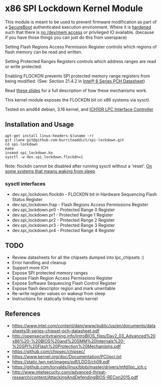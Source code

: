 # x86 SPI Lockdown Kernel Module

This module is meant to be used to prevent firmware modification as part of a
[SecureBoot](https://www.rodsbooks.com/efi-bootloaders/controlling-sb.html) authenticated execution environment.
Where it is [hardened](https://pax.grsecurity.net/docs/pax-future.txt) such that there is [no /dev/mem access](https://en.wikibooks.org/wiki/Grsecurity/Appendix/Grsecurity_and_PaX_Configuration_Options#Deny_reading/writing_to_/dev/kmem,_/dev/mem,_and_/dev/port) or privileged
IO available. (because if you have those things you can just do this
from userspace)

Setting Flash Regions Access Permission Register controls which regions
of flash memory can be read and written.

Setting Protected Ranges Registers controls which address ranges are
read or write protected.

Enabling FLOCKDN prevents SPI protected memory range registers from being
modified. (See: Section 21.4.2 in [Intel® 8 Series PCH
Datasheet](https://www.intel.com/content/dam/www/public/us/en/documents/datasheets/8-series-chipset-pch-datasheet.pdf))

Read [these slides](http://opensecuritytraining.info/IntroBIOS_files/Day2_03_Advanced%20x86%20-%20BIOS%20and%20SMM%20Internals%20-%20SPI%20Flash%20Protection%20Mechanisms.pdf) for a full description of how these mechanisms work.

This kernel module exposes the FLOCKDN bit on x86 systems via sysctl.

Tested on amd64 debian, 3.16 kernel, and [ICH10R LPC Interface
Controller](https://www.intel.ca/content/dam/doc/datasheet/io-controller-hub-10-family-datasheet.pdf)

## Installation and Usage

    apt-get install linux-headers-$(uname -r)
    git clone git@github.com:burritoaddict/spi-lockdown.git
    cd spi-lockdown
    make
    insmod spi_lockdown.ko
    sysctl -w dev.spi_lockdown.flockdn=1

Note: flockdn cannot be disabled after running sysctl without a 'reset'.
[On some systems that means waking from sleep](https://support.apple.com/en-ca/HT204934)

### sysctl interfaces

* dev.spi_lockdown.flockdn - FLOCKDN bit in Hardware Sequencing Flash
  Status Register
* dev.spi_lockdown.frap - Flash Regions Access Permissions Register
* dev.spi_lockdown.pr0 - Protected Range 0 Register
* dev.spi_lockdown.pr1 - Protected Range 1 Register
* dev.spi_lockdown.pr2 - Protected Range 2 Register
* dev.spi_lockdown.pr3 - Protected Range 3 Register
* dev.spi_lockdown.pr4 - Protected Range 4 Register

## TODO

* Review datasheets for all the chipsets dumped into lpc_chipsets :(
* Error handling and cleanup
* Support more ICH
* Expose SPI protected memory ranges
* Expose Flash Region Access Permissions Register
* Expose Software Sequencing Flash Control Register
* Expose flash descriptor region and mark unwritable
* Re-write register values on wakeup from sleep
* Instructions for statically linking into kernel

## References

* https://www.intel.com/content/dam/www/public/us/en/documents/datasheets/8-series-chipset-pch-datasheet.pdf
* http://opensecuritytraining.info/IntroBIOS_files/Day2_03_Advanced%20x86%20-%20BIOS%20and%20SMM%20Internals%20-%20SPI%20Flash%20Protection%20Mechanisms.pdf
* https://github.com/chipsec/chipsec/
* https://www.kernel.org/doc/Documentation/PCI/pci.txt
* https://static.lwn.net/images/pdf/LDD3/ch09.pdf
* https://github.com/torvalds/linux/blob/master/drivers/mfd/lpc_ich.c
* http://www.intelsecurity.com/advanced-threat-research/content/AttackingAndDefendingBIOS-RECon2015.pdf
